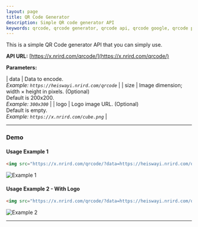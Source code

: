 ```yaml
---
layout: page
title: QR Code Generator
description: Simple QR code generator API
keywords: qrcode, qrcode generator, qrcode api, qrcode google, qrcode php
---
```


This is a simple QR Code generator API that you can simply use.

**API URL:** [https://x.nrird.com/qrcode/](https://x.nrird.com/qrcode/)

**Parameters:**

| data | Data to encode.<br>_Example: `https://heiswayi.nrird.com/qrcode`_ |
| size | Image dimension; width × height in pixels. (Optional)<br>Default is 200x200.<br>_Example: `300x300`_ |
| logo | Logo image URL. (Optional)<br>Default is empty.<br>_Example: `https://x.nrird.com/cube.png`_ |

<hr class="break">

### Demo

#### Usage Example 1

```html
<img src="https://x.nrird.com/qrcode/?data=https://heiswayi.nrird.com/qrcode&size=200x200">
```

![Example 1](https://x.nrird.com/qrcode/?data=https://heiswayi.nrird.com/qrcode&size=200x200)

#### Usage Example 2 - With Logo

```html
<img src="https://x.nrird.com/qrcode/?data=https://heiswayi.nrird.com/qrcode&size=200x200&logo=https://x.nrird.com/sale.png">
```

![Example 2](https://x.nrird.com/qrcode/?data=https://heiswayi.nrird.com/qrcode&size=200x200&logo=https://x.nrird.com/sale.png)

<hr class="break">
